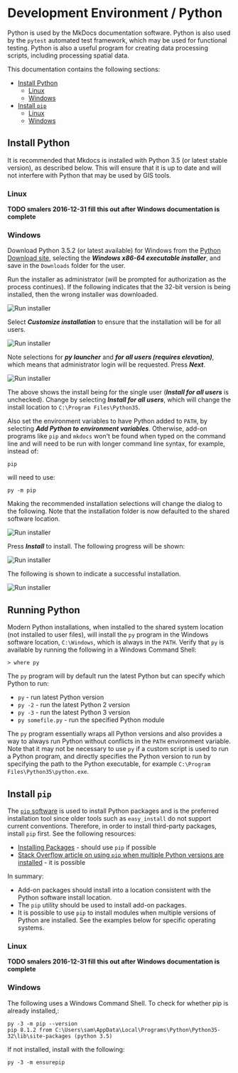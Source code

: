 # Development Environment / Python

Python is used by the MkDocs documentation software.
Python is also used by the `pytest` automated test framework, which may be used for functional testing.
Python is also a useful program for creating data processing scripts, including processing spatial data.

This documentation contains the following sections:

* [Install Python](#install-python)
	+ [Linux](#linux)
	+ [Windows](#windows)
* [Install `pip`](#install-pip)
	+ [Linux](#linux)
	+ [Windows](#windows)

## Install Python

It is recommended that Mkdocs is installed with Python 3.5 (or latest stable version), as described below.
This will ensure that it is up to date and will not interfere with Python that may be used by GIS tools.

### Linux

**TODO smalers 2016-12-31 fill this out after Windows documentation is complete**

### Windows

Download Python 3.5.2 (or latest available) for Windows from the [Python Download site](https://www.python.org/downloads/windows/),
selecting the ***Windows x86-64 executable installer***,
and save in the `Downloads` folder for the user.

Run the installer as administrator (will be prompted for authorization as the process continues).
If the following indicates that the 32-bit version is being installed, then the wrong installer was downloaded.

![Run installer](python-images/install-python1.png)

Select ***Customize installation*** to ensure that the installation will be for all users.

![Run installer](python-images/install-python2.png)

Note selections for ***py launcher*** and ***for all users (requires elevation)***,
which means that administrator login will be requested.  Press ***Next***.

![Run installer](python-images/install-python3.png)

The above shows the install being for the single user (***Install for all users*** is unchecked).
Change by selecting ***Install for all users***,
which will change the install location to `C:\Program Files\Python35`.

Also set the environment variables to have Python added to `PATH`, by selecting ***Add Python to environment variables***.
Otherwise, add-on programs like `pip` and `mkdocs` won't be found when typed on the command line and will need
to be run with longer command line syntax, for example, instead of:

```
pip
```

will need to use:

```com
py -m pip
```

Making the recommended installation selections will change the dialog to the following.
Note that the installation folder is now defaulted to the shared software location.

![Run installer](python-images/install-python4.png)

Press ***Install*** to install.  The following progress will be shown:

![Run installer](python-images/install-python5.png)

The following is shown to indicate a successful installation.

![Run installer](python-images/install-python6.png)


## Running Python

Modern Python installations, when installed to the shared system location (not installed to user files), will install the `py` program
in the Windows software location, `C:\Windows`, which is always in the `PATH`.
Verify that `py` is available by running the following in a Windows Command Shell:

```com
> where py

```


The `py` program will by default run the latest Python but can specify which Python to run:

* `py` - run latest Python version
* `py -2` - run the latest Python 2 version
* `py -3` - run the latest Python 3 version
* `py somefile.py` - run the specified Python module

The `py` program essentially wraps all Python versions and also provides a way to always run Python without conflicts in the `PATH` environment variable.
Note that it may not be necessary to use `py` if a custom script is used to run a Python program, and directly specifies the Python version to run
by specifying the path to the Python executable, for example `C:\Program Files\Python35\python.exe`.

## Install `pip`

The [`pip` software](https://pip.pypa.io/en/stable/) is used to install Python packages and is the preferred installation tool since older tools such as `easy_install`
do not support current conventions.  Therefore, in order to install third-party packages, install `pip` first.
See the following resources:

* [Installing Packages](https://packaging.python.org/installing/) - should use `pip` if possible
* [Stack Overflow article on using `pip` when multiple Python versions are installed](http://stackoverflow.com/questions/10919569/how-to-install-a-module-use-pip-for-specific-version-of) -
it is possible

In summary:

* Add-on packages should install into a location consistent with the Python software install location.
* The `pip` utility should be used to install add-on packages.
* It is possible to use `pip` to install modules when multiple versions of Python are installed.
See the examples below for specific operating systems.

### Linux

**TODO smalers 2016-12-31 fill this out after Windows documentation is complete**

### Windows

The following uses a Windows Command Shell.  To check for whether pip is already installed,:

```com
py -3 -m pip --version
pip 8.1.2 from C:\Users\sam\AppData\Local\Programs\Python\Python35-32\lib\site-packages (python 3.5)

```

If not installed, install with the following:

```com
py -3 -m ensurepip
```
